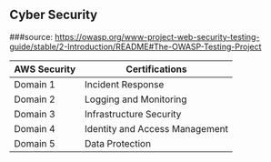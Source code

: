 ## Cyber Security
###source: https://owasp.org/www-project-web-security-testing-guide/stable/2-Introduction/README#The-OWASP-Testing-Project 



 
 | AWS Security                      | Certifications                          |
| ------------------------------- | --------------------------------------------- |
| Domain 1 | Incident Response |
| Domain 2 | Logging and Monitoring |
| Domain 3 | Infrastructure Security|
| Domain 4 | Identity and Access Management |
| Domain 5 | Data Protection |
